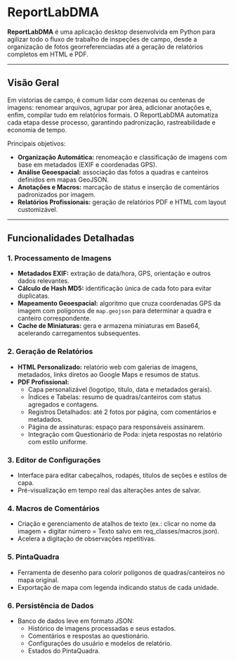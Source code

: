 # ReportLabDMA

**ReportLabDMA** é uma aplicação desktop desenvolvida em Python para agilizar todo o fluxo de trabalho de inspeções de campo, desde a organização de fotos georreferenciadas até a geração de relatórios completos em HTML e PDF.

---

## Visão Geral

Em vistorias de campo, é comum lidar com dezenas ou centenas de imagens: renomear arquivos, agrupar por área, adicionar anotações e, enfim, compilar tudo em relatórios formais. O ReportLabDMA automatiza cada etapa desse processo, garantindo padronização, rastreabilidade e economia de tempo.

Principais objetivos:

- **Organização Automática:** renomeação e classificação de imagens com base em metadados (EXIF e coordenadas GPS).  
- **Análise Geoespacial:** associação das fotos a quadras e canteiros definidos em mapas GeoJSON.  
- **Anotações e Macros:** marcação de status e inserção de comentários padronizados por imagem.  
- **Relatórios Profissionais:** geração de relatórios PDF e HTML com layout customizável.

---

## Funcionalidades Detalhadas

### 1. Processamento de Imagens
- **Metadados EXIF:** extração de data/hora, GPS, orientação e outros dados relevantes.  
- **Cálculo de Hash MD5:** identificação única de cada foto para evitar duplicatas.  
- **Mapeamento Geoespacial:** algoritmo que cruza coordenadas GPS da imagem com polígonos de `map.geojson` para determinar a quadra e canteiro correspondente.  
- **Cache de Miniaturas:** gera e armazena miniaturas em Base64, acelerando carregamentos subsequentes.

### 2. Geração de Relatórios
- **HTML Personalizado:** relatório web com galerias de imagens, metadados, links diretos ao Google Maps e resumos de status.  
- **PDF Profissional:**  
  - Capa personalizável (logotipo, título, data e metadados gerais).  
  - Índices e Tabelas: resumo de quadras/canteiros com status agregados e contagens.  
  - Registros Detalhados: até 2 fotos por página, com comentários e metadados.  
  - Página de assinaturas: espaço para responsáveis assinarem.  
  - Integração com Questionário de Poda: injeta respostas no relatório com estilo uniforme.

### 3. Editor de Configurações
- Interface para editar cabeçalhos, rodapés, títulos de seções e estilos de capa.  
- Pré-visualização em tempo real das alterações antes de salvar.

### 4. Macros de Comentários
- Criação e gerenciamento de atalhos de texto (ex.: clicar no nome da imagem + digitar número = Texto salvo em req_classes/macros.json).  
- Acelera a digitação de observações repetitivas.

### 5. PintaQuadra
- Ferramenta de desenho para colorir polígonos de quadras/canteiros no mapa original.  
- Exportação de mapa com legenda indicando status de cada unidade.

### 6. Persistência de Dados
- Banco de dados leve em formato JSON:  
  - Histórico de imagens processadas e seus estados.  
  - Comentários e respostas ao questionário.  
  - Configurações do usuário e modelos de relatório.
  - Estados do PintaQuadra.



